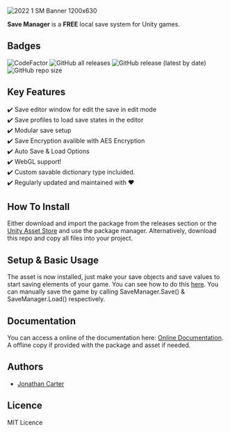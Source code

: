 ![2022 1 SM Banner 1200x630](https://user-images.githubusercontent.com/33253710/233852463-3cd08b16-a1a2-4db0-98be-23cc0c0f90cf.jpg)


<b>Save Manager</b> is a <b>FREE</b> local save system for Unity games. 

## Badges
![CodeFactor](https://www.codefactor.io/repository/github/cartergames/SaveManager/badge?style=for-the-badge)
![GitHub all releases](https://img.shields.io/github/downloads/CarterGames/SaveManager/total?style=for-the-badge)
![GitHub release (latest by date)](https://img.shields.io/github/v/release/CarterGames/SaveManager?style=for-the-badge)
![GitHub repo size](https://img.shields.io/github/repo-size/CarterGames/SaveManager?style=for-the-badge)

## Key Features
✔️ Save editor window for edit the save in edit mode<br>
✔️ Save profiles to load save states in the editor<br>
✔️ Modular save setup<br>
✔️ Save Encryption avalible with AES Encryption <br>
✔️ Auto Save & Load Options<br>
✔️ WebGL support!<br>
✔️ Custom savable dictionary type incluided.<br>
✔️ Regularly updated and maintained with ❤️

## How To Install
Either download and import the package from the releases section or the <a href="https://assetstore.unity.com/packages/tools/utilities/save-manager-cg-176437">Unity Asset Store</a> and use the package manager. Alternatively, download this repo and copy all files into your project. 

## Setup & Basic Usage
The asset is now installed, just make your save objects and save values to start saving elements of your game. You can see how to do this <a href="https://carter.games/docs/savemanager-2x/how-to-make-save-data/">here</a>. You can manually save the game by calling SaveManager.Save() & SaveManager.Load() respectively.

## Documentation
You can access a online of the documentation here: <a href="https://carter.games/savemanager">Online Documentation</a>. A offline copy if provided with the package and asset if needed. 

## Authors
- <a href="https://github.com/JonathanMCarter">Jonathan Carter</a>

## Licence
MIT Licence
